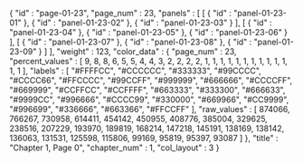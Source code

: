 {
  "id" : "page-01-23",
  "page_num" : 23,
  "panels" : [
    [
      {
        "id" : "panel-01-23-01"
      },
      {
        "id" : "panel-01-23-02"
      },
      {
        "id" : "panel-01-23-03"
      }
    ],
    [
      {
        "id" : "panel-01-23-04"
      },
      {
        "id" : "panel-01-23-05"
      },
      {
        "id" : "panel-01-23-06"
      }
    ],
    [
      {
        "id" : "panel-01-23-07"
      },
      {
        "id" : "panel-01-23-08"
      },
      {
        "id" : "panel-01-23-09"
      }
    ]
  ],
  "weight" : 123,
  "color_data" : {
    "page_num" : 23,
    "percent_values" : [
      9,
      8,
      8,
      6,
      5,
      5,
      4,
      4,
      3,
      2,
      2,
      2,
      2,
      1,
      1,
      1,
      1,
      1,
      1,
      1,
      1,
      1,
      1,
      1,
      1,
      1
    ],
    "labels" : [
      "#FFFFCC",
      "#CCCCCC",
      "#333333",
      "#99CCCC",
      "#CCCC66",
      "#FFCCCC",
      "#99CCFF",
      "#999999",
      "#666666",
      "#CCCCFF",
      "#669999",
      "#CCFFCC",
      "#CCFFFF",
      "#663333",
      "#333300",
      "#666633",
      "#9999CC",
      "#996666",
      "#CCCC99",
      "#330000",
      "#669966",
      "#CC9999",
      "#996699",
      "#336666",
      "#663366",
      "#FFCCFF"
    ],
    "raw_values" : [
      874066,
      766267,
      730958,
      614411,
      454142,
      450955,
      408776,
      385004,
      329625,
      238516,
      207229,
      193970,
      189819,
      168214,
      147218,
      145191,
      138169,
      138142,
      136063,
      131531,
      125598,
      115806,
      99169,
      95819,
      95397,
      93087
    ]
  },
  "title" : "Chapter 1, Page 0",
  "chapter_num" : 1,
  "col_layout" : 3
}
